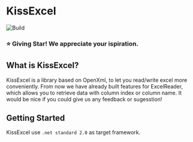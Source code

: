 # KissExcel

![Build](https://github.com/robersonliou/KissExcel/workflows/KissExcel-CI/badge.svg)

### ⭐️ Giving Star! We appreciate your ispiration.

## What is KissExcel?

KissExcel is a library based on OpenXml, to let you read/write excel more conveniently.
From now we have already built features for ExcelReader, which allows you to retrieve data with column index or column name. 
It would be nice if you could give us any feedback or sugesstion!

## Getting Started

KissExcel use `.net standard 2.0` as target framework.
